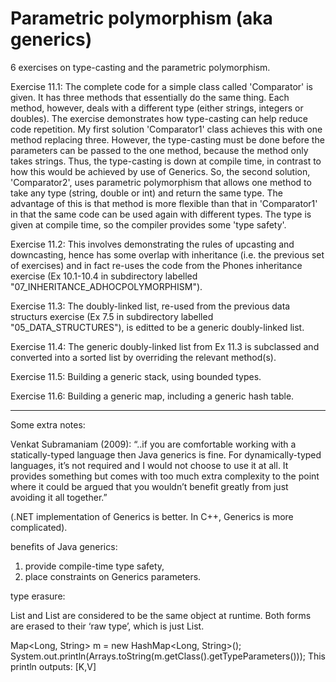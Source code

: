 <h1>Parametric polymorphism (aka generics)</h1>

6 exercises on type-casting and the parametric polymorphism.

Exercise 11.1:
The complete code for a simple class called 'Comparator' is given. It has three methods that essentially do the same thing. Each method, however, deals with a different
type (either strings, integers or doubles).
The exercise demonstrates how type-casting can help reduce code repetition.
My first solution 'Comparator1' class achieves this with one method replacing three.
However, the type-casting must be done before the parameters can be passed to the one method, because the method only takes strings.
Thus, the type-casting is down at compile time, in contrast to how this would be achieved by use of Generics.
So, the second solution, 'Comparator2', uses parametric polymorphism that allows one method to take any type (string, double or int) and return the same type.
The advantage of this is that method is more flexible than that in 'Comparator1' in that the same code can be used again with different types. The type is given at compile time, so the compiler provides some 'type safety'.

Exercise 11.2:
This involves demonstrating the rules of upcasting and downcasting, hence has some overlap with inheritance (i.e. the previous set of exercises) and in fact re-uses
the code from the Phones inheritance exercise (Ex 10.1-10.4 in subdirectory labelled "07_INHERITANCE_ADHOCPOLYMORPHISM").

Exercise 11.3:
The doubly-linked list, re-used from the previous data structurs exercise (Ex 7.5 in subdirectory labelled "05_DATA_STRUCTURES"), is editted to be a generic doubly-linked list.

Exercise 11.4:
The generic doubly-linked list from Ex 11.3 is subclassed and converted into a sorted list by overriding the relevant method(s).

Exercise 11.5:
Building a generic stack, using bounded types.

Exercise 11.6:
Building a generic map, including a generic hash table.

---

Some extra notes:

Venkat Subramaniam (2009): “..if you are comfortable working with a statically-typed language then Java generics is fine. For dynamically-typed languages, it’s not required and I would not choose to use it at all. It provides something but comes with too much extra complexity to the point where it could be argued that you wouldn’t benefit greatly from just avoiding it all together.”

(.NET implementation of Generics is better. In C++, Generics is more complicated).

benefits of Java generics:

1. provide compile-time type safety,
2. place constraints on Generics parameters.

type erasure:

List<String> and List<Integer> are considered to be the same object at runtime.
Both forms are erased to their ‘raw type’, which is just List.

Map<Long, String> m = new HashMap<Long, String>();
System.out.println(Arrays.toString(m.getClass().getTypeParameters()));
This println outputs: [K,V]
